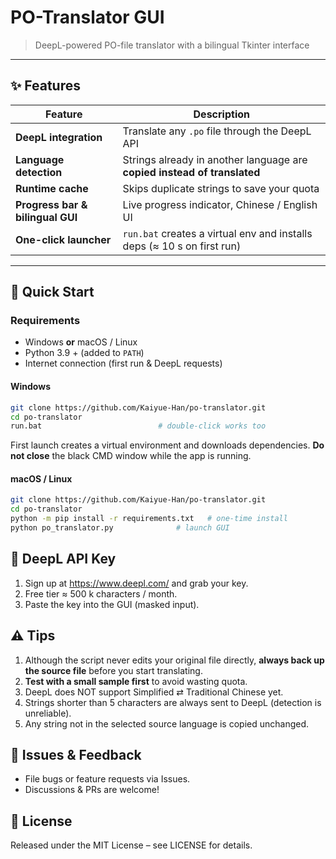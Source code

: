 # PO-Translator GUI
> DeepL-powered PO-file translator with a bilingual Tkinter interface  

---

## ✨ Features
| Feature | Description |
|---------|-------------|
| **DeepL integration** | Translate any `.po` file through the DeepL API |
| **Language detection** | Strings already in another language are **copied instead of translated** |
| **Runtime cache** | Skips duplicate strings to save your quota |
| **Progress bar & bilingual GUI** | Live progress indicator, Chinese / English UI |
| **One-click launcher** | `run.bat` creates a virtual env and installs deps (≈ 10 s on first run) |

---

## 🚀 Quick Start

### Requirements
* Windows **or** macOS / Linux  
* Python 3.9 + (added to `PATH`)  
* Internet connection (first run & DeepL requests)

#### Windows

```bash
git clone https://github.com/Kaiyue-Han/po-translator.git
cd po-translator
run.bat                          # double-click works too
```


First launch creates a virtual environment and downloads dependencies.
**Do not close** the black CMD window while the app is running.

#### macOS / Linux
```bash
git clone https://github.com/Kaiyue-Han/po-translator.git
cd po-translator
python -m pip install -r requirements.txt   # one-time install
python po_translator.py              # launch GUI
```
## 🔑 DeepL API Key
1. Sign up at https://www.deepl.com/ and grab your key.
2. Free tier ≈ 500 k characters / month.
3. Paste the key into the GUI (masked input).

## ⚠️ Tips
1. Although the script never edits your original file directly, **always back up the source file** before you start translating.
2. **Test with a small sample first** to avoid wasting quota.
3. DeepL does NOT support Simplified ⇄ Traditional Chinese yet.
4. Strings shorter than 5 characters are always sent to DeepL (detection is unreliable).
5. Any string not in the selected source language is copied unchanged.

## 🐞 Issues & Feedback
- File bugs or feature requests via Issues.
- Discussions & PRs are welcome!

## 📄 License
Released under the MIT License – see LICENSE for details.

